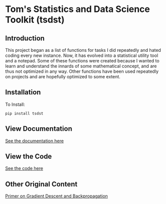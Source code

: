# Tom's Statistics and Data Science Toolkit (tsdst)

## Introduction

This project began as a list of functions for tasks I did repeatedly and hated coding every new instance. Now, it has evolved into a statistical utility tool and a notepad. Some of these functions were created because I wanted to learn and understand the innards of some mathematical concept, and are thus not optimized in any way. Other functions have been used repeatedly on projects and are hopefully optimized to some extent.

## Installation

To Install:

```{python}
pip install tsdst
```

## View Documentation

[See the documentation here](https://tomwerner5.github.io/tsdst/Descriptions.html)

## View the Code

[See the code here](https://github.com/tomwerner5/tsdst)

## Other Original Content

[Primer on Gradient Descent and Backpropagation](Gradient_Descent_and_Back_Propagation.html)
